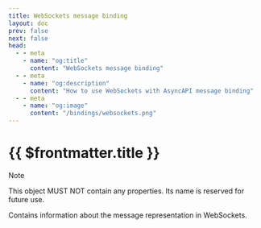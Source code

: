 ```yaml
---
title: WebSockets message binding
layout: doc
prev: false
next: false
head:
  - - meta
    - name: "og:title"
      content: "WebSockets message binding"
  - - meta
    - name: "og:description"
      content: "How to use WebSockets with AsyncAPI message binding"
  - - meta
    - name: "og:image"
      content: "/bindings/websockets.png"
---
```


# {{ $frontmatter.title }}

> [!NOTE]
> This object MUST NOT contain any properties. Its name is reserved for future use.

Contains information about the message representation in WebSockets.